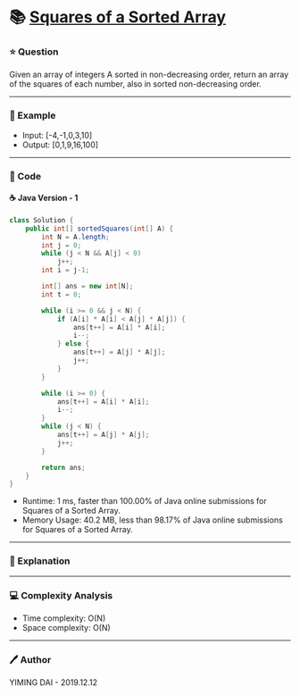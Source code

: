 # :books: [Squares of a Sorted Array](https://leetcode.com/problems/squares-of-a-sorted-array/)

### :star: Question

Given an array of integers A sorted in non-decreasing order, return an array of the squares of each number, also in sorted non-decreasing order.

--- 

### :car: Example

- Input: [-4,-1,0,3,10]
- Output: [0,1,9,16,100]

---

### :hammer: Code

#### :coffee: Java Version - 1

```java
class Solution {
    public int[] sortedSquares(int[] A) {
        int N = A.length;
        int j = 0;
        while (j < N && A[j] < 0)
            j++;
        int i = j-1;

        int[] ans = new int[N];
        int t = 0;

        while (i >= 0 && j < N) {
            if (A[i] * A[i] < A[j] * A[j]) {
                ans[t++] = A[i] * A[i];
                i--;
            } else {
                ans[t++] = A[j] * A[j];
                j++;
            }
        }

        while (i >= 0) {
            ans[t++] = A[i] * A[i];
            i--;
        }
        while (j < N) {
            ans[t++] = A[j] * A[j];
            j++;
        }

        return ans;
    }
}
```

- Runtime: 1 ms, faster than 100.00% of Java online submissions for Squares of a Sorted Array.
- Memory Usage: 40.2 MB, less than 98.17% of Java online submissions for Squares of a Sorted Array.

---

### :pencil: Explanation



---

### :computer: Complexity Analysis

- Time complexity: O(N)
- Space complexity: O(N)

---

### :pen: Author

YIMING DAI - 2019.12.12
